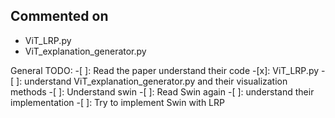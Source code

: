 ## Commented on 
- ViT_LRP.py 
- ViT_explanation_generator.py


General TODO: 
-[ ]: Read the paper understand their code 
    -[x]: ViT_LRP.py
    -[ ]: understand ViT_explanation_generator.py and their visualization methods 
-[ ]: Understand swin 
    -[ ]: Read Swin again 
    -[ ]: understand their implementation 
-[ ]: Try to implement Swin with LRP